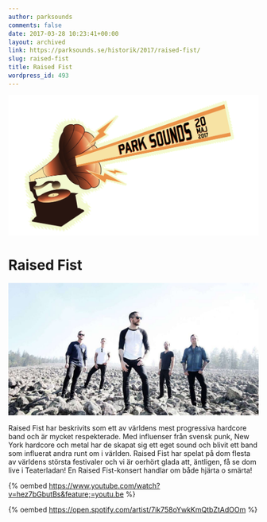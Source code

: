 ```yaml
---
author: parksounds
comments: false
date: 2017-03-28 10:23:41+00:00
layout: archived
link: https://parksounds.se/historik/2017/raised-fist/
slug: raised-fist
title: Raised Fist
wordpress_id: 493
---
```


<img src="/images/2017/logo-1.svg" alt="Park Sounds 2017">



# Raised Fist


<img src="/images/2017/raised-fist-1.jpg">


Raised Fist har beskrivits som ett av världens mest progressiva hardcore band och är mycket respekterade. Med influenser från svensk punk, New York hardcore och metal har de skapat sig ett eget sound och blivit ett band som influerat andra runt om i världen.
Raised Fist har spelat på dom flesta av världens största festivaler och vi är oerhört glada att, äntligen, få se dom live i Teaterladan!
En Raised Fist-konsert handlar om både hjärta o smärta!



{% oembed https://www.youtube.com/watch?v=hez7bGbutBs&feature;=youtu.be %}


{% oembed https://open.spotify.com/artist/7ik758oYwkKmQtbZtAdOOm %}


